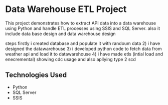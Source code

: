 
# Data Warehouse ETL Project

This project demonstrates how to extract API data into a data warehouse using Python and handle ETL processes using SSIS and SQL Server.
also it include data base design and data warehouse design

steps 
firstly i created database and populate it with randoum data 
2) i have designed the datawarehouse
3) i developed python code to fetch data from weather api and load it to datawarehouse
4) i have made etls (intial load and enecremental) showing cdc usage and also apllying type 2 scd 
## Technologies Used
- Python
- SQL Server
- SSIS
